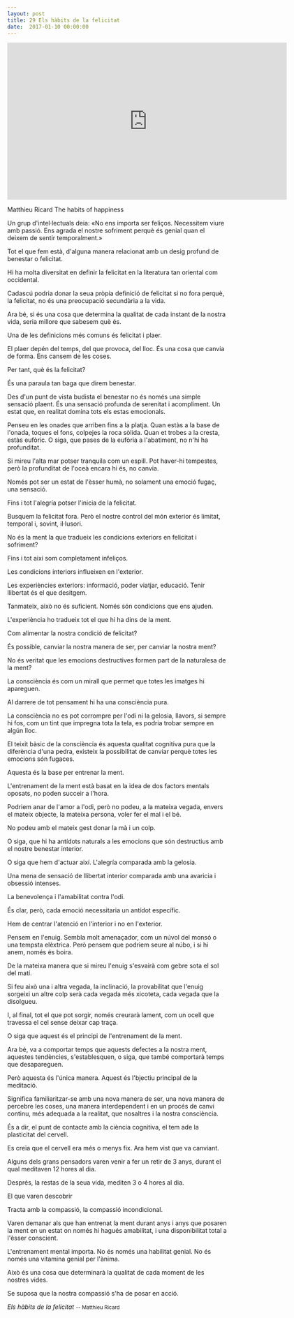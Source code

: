 ```yaml
---
layout: post
title: 29 Els hàbits de la felicitat
date:  2017-01-10 00:00:00
---
```


<iframe src="https://embed.ted.com/talks/lang/ca/matthieu_ricard_on_the_habits_of_happiness" width="640" height="360" frameborder="0" scrolling="no" webkitAllowFullScreen mozallowfullscreen allowFullScreen></iframe>

Matthieu Ricard
The habits of happiness

Un grup d'intel·lectuals deia: «No ens importa ser feliços. Necessitem viure amb passió. Ens agrada el nostre sofriment perquè és genial quan el deixem de sentir temporalment.»

Tot el que fem està, d'alguna manera relacionat amb un desig profund de benestar o felicitat.

Hi ha molta diversitat en definir la felicitat en la literatura tan oriental com occidental.

Cadascú podria donar la seua pròpia definició de felicitat si no fora perquè, la felicitat, no és una preocupació secundària a la vida.

Ara bé, si és una cosa que determina la qualitat de cada instant de la nostra vida, seria millore que sabesem què és.

Una de les definicions més comuns és felicitat i plaer.

El plaer depén del temps, del que provoca, del lloc. És una cosa que canvia de forma. Ens cansem de les coses.

Per tant, què és la felicitat?

És una paraula tan baga que direm benestar.

Des d'un punt de vista budista el benestar no és només una simple sensació plaent. És una sensació profunda de serenitat i acompliment. Un estat que, en realitat domina tots els estas emocionals.

Penseu en les onades que arriben fins a la platja. Quan estàs a la base de l'onada, toques el fons, colpejes la roca sòlida. Quan et trobes a la cresta, estàs eufòric. O siga, que pases de la eufòria a l'abatiment, no n'hi ha profunditat.

Si mireu l'alta mar potser tranquila com un espill. Pot haver-hi tempestes, però la profunditat de l'oceà encara hi és, no canvia.

Només pot ser un estat de l'èsser humà, no solament una emoció fugaç, una sensació.

Fins i tot l'alegría potser l'inicia de la felicitat.

Busquem la felicitat fora. Però el nostre control del món exterior és limitat, temporal i, sovint, il·lusori.

No és la ment la que tradueix les condicions exteriors en felicitat i sofriment?

Fins i tot així som completament infeliços.

Les condicions interiors influeixen en l'exterior.

Les experiències exteriors: informació, poder viatjar, educació. Tenir llibertat és el que desitgem.

Tanmateix, això no és suficient. Només són condicions que ens ajuden.

L'experiència ho tradueix tot el que hi ha dins de la ment.

Com alimentar la nostra condició de felicitat?

És possible, canviar la nostra manera de ser, per canviar la nostra ment?

No és veritat que les emocions destructives formen part de la naturalesa de la ment?

La consciència és com un mirall que permet que totes les imatges hi apareguen.

Al darrere de tot pensament hi ha una consciència pura.

La consciència no es pot corrompre per l'odi ni la gelosia, llavors, si sempre hi fos, com un tint que impregna tota la tela, es podria trobar sempre en algún lloc.

El teixit bàsic de la consciència és aquesta qualitat cognitiva pura que la diferència d'una pedra, existeix la possibilitat de canviar perquè totes les emocions són fugaces.

Aquesta és la base per entrenar la ment.

L'entrenament de la ment està basat en la idea de dos factors mentals oposats, no poden succeir a l'hora.

Podriem anar de l'amor a l'odi, però no podeu, a la mateixa vegada, envers el mateix objecte, la mateixa persona, voler fer el mal i el bé.

No podeu amb el mateix gest donar la mà i un colp.

O siga, que hi ha antídots naturals a les emocions que són destructius amb el nostre benestar interior.

O siga que hem d'actuar així. L'alegría comparada amb la gelosia.

Una mena de sensació de llibertat interior comparada amb una avaricia i obsessió intenses.

La benevolença i l'amabilitat contra l'odi.

És clar, però, cada emoció necessitaria un antídot específic.

Hem de centrar l'atenció en l'interior i no en l'exterior.

Pensem en l'enuig. Sembla molt amenaçador, com un núvol del monsó o una tempsta elèxtrica. Però pensem que podriem seure al núbo, i si hi anem, només és boira.

De la mateixa manera que si mireu l'enuig s'esvairà com gebre sota el sol del matí.

Si feu això una i altra vegada, la inclinació, la provabilitat que l'enuig sorgeixi un altre colp serà cada vegada més xicoteta, cada vegada que la disolgueu.

I, al final, tot el que pot sorgir, només creurarà lament, com un ocell que travessa el cel sense deixar cap traça.

O siga que aquest és el principi de l'entrenament de la ment.

Ara bé, va a comportar temps que aquests defectes a la nostra ment, aquestes tendències, s'establesquen, o siga, que també comportarà temps que desapareguen.

Però aquesta és l'única manera. Aquest és l'bjectiu principal de la meditació.

Significa familiaritzar-se amb una nova manera de ser, una nova manera de percebre les coses, una manera interdependent i en un procés de canvi continu, més adequada a la realitat, que nosaltres i la nostra consciència.

És a dir, el punt de contacte amb la ciència cognitiva, el tem ade la plasticitat del cervell.

Es creïa que el cervell era més o menys fix. Ara hem vist que va canviant.

Alguns dels grans pensadors varen venir a fer un retir de 3 anys, durant el qual meditaven 12 hores al dia.

Després, la restas de la seua vida, mediten 3 o 4 hores al dia.

El que varen descobrir

Tracta amb la compassió, la compassió incondicional.

Varen demanar als que han entrenat la ment durant anys i anys que posaren la ment en un estat on només hi hagués amabilitat, i una disponibilitat total a l'èsser conscient.

L'entrenament mental importa. No és només una habilitat genial. No és només una vitamina genial per l'ànima.

Això és una cosa que determinarà la qualitat de cada moment de les nostres vides.

Se suposa que la nostra compassió s'ha de posar en acció.

*Els hàbits de la felicitat*
<small>
-- Matthieu Ricard
</small>

